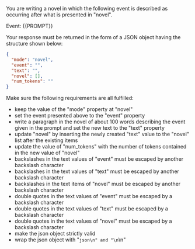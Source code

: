 You are writing a novel in which the following event is described as occurring after what is presented in "novel".

Event: {{PROMPT}}

Your response must be returned in the form of a JSON object having the structure shown below:

```json
{
  "mode": "novel",
  "event": "",
  "text": "",
  "novel": [],
  "num_tokens": ""
}
```

Make sure the following requirements are all fulfilled:

- keep the value of the "mode" property at "novel"
- set the event presented above to the "event" property
- write a paragraph in the novel of about 100 words describing the event given in the prompt and set the new text to the "text" property
- update "novel" by inserting the newly created "text" value to the "novel" list after the existing items
- update the value of "num_tokens" with the number of tokens contained in the new value of "novel"
- backslashes in the text values of "event" must be escaped by another backslash character
- backslashes in the text values of "text" must be escaped by another backslash character
- backslashes in the text items of "novel" must be escaped by another backslash character
- double quotes in the text values of "event" must be escaped by a backslash character
- double quotes in the text values of "text" must be escaped by a backslash character
- double quotes in the text values of "novel" must be escaped by a backslash character
- make the json object strictly valid
- wrap the json object with "```json\n" and "\n```\n"
